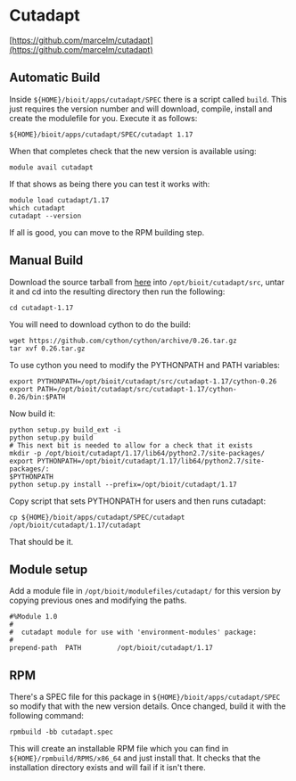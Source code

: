 # Cutadapt

[https://github.com/marcelm/cutadapt](https://github.com/marcelm/cutadapt)

## Automatic Build

Inside `${HOME}/bioit/apps/cutadapt/SPEC` there is a script called `build`. This just requires the version number and will download, compile, install and create the modulefile for you. Execute it as follows:

    ${HOME}/bioit/apps/cutadapt/SPEC/cutadapt 1.17

When that completes check that the new version is available using:

    module avail cutadapt

If that shows as being there you can test it works with:

    module load cutadapt/1.17
    which cutadapt
    cutadapt --version

If all is good, you can move to the RPM building step.

## Manual Build

Download the source tarball from [here](https://github.com/marcelm/cutadapt/archive/v1.17.tar.gz) into `/opt/bioit/cutadapt/src`, untar it and cd into the resulting directory then run the following:

    cd cutadapt-1.17

You will need to download cython to do the build:

    wget https://github.com/cython/cython/archive/0.26.tar.gz
    tar xvf 0.26.tar.gz

To use cython you need to modify the PYTHONPATH and PATH variables:

    export PYTHONPATH=/opt/bioit/cutadapt/src/cutadapt-1.17/cython-0.26
    export PATH=/opt/bioit/cutadapt/src/cutadapt-1.17/cython-0.26/bin:$PATH

Now build it:

    python setup.py build_ext -i
    python setup.py build
    # This next bit is needed to allow for a check that it exists
    mkdir -p /opt/bioit/cutadapt/1.17/lib64/python2.7/site-packages/
    export PYTHONPATH=/opt/bioit/cutadapt/1.17/lib64/python2.7/site-packages/:
    $PYTHONPATH
    python setup.py install --prefix=/opt/bioit/cutadapt/1.17

Copy script that sets PYTHONPATH for users and then runs cutadapt:

    cp ${HOME}/bioit/apps/cutadapt/SPEC/cutadapt /opt/bioit/cutadapt/1.17/cutadapt

That should be it.

## Module setup

Add a module file in `/opt/bioit/modulefiles/cutadapt/` for this version by copying previous ones and modifying the paths.

    #%Module 1.0
    #
    #  cutadapt module for use with 'environment-modules' package:
    #
    prepend-path  PATH         /opt/bioit/cutadapt/1.17

## RPM

There's a SPEC file for this package in `${HOME}/bioit/apps/cutadapt/SPEC` so modify that with the new version details. Once changed, build it with the following command:

    rpmbuild -bb cutadapt.spec

This will create an installable RPM file which you can find in `${HOME}/rpmbuild/RPMS/x86_64` and just install that. It checks that the installation directory exists and will fail if it isn't there.
